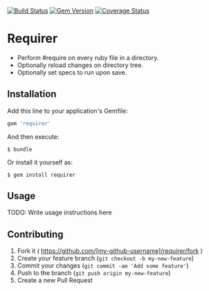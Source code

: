[![Build Status](https://api.travis-ci.org/brianmd/requirer.png?branch=master)](https://travis-ci.org/brianmd/requirer)  [![Gem Version](https://badge.fury.io/rb/requirer.png)](http://badge.fury.io/rb/requirer)  [![Coverage Status](https://coveralls.io/repos/brianmd/requirer/badge.png)](https://coveralls.io/r/brianmd/requirer)

# Requirer

- Perform #require on every ruby file in a directory.
- Optionally reload changes on directory tree.
- Optionally set specs to run upon save.

## Installation

Add this line to your application's Gemfile:

```ruby
gem 'requirer'
```

And then execute:

    $ bundle

Or install it yourself as:

    $ gem install requirer

## Usage

TODO: Write usage instructions here

## Contributing

1. Fork it ( https://github.com/[my-github-username]/requirer/fork )
2. Create your feature branch (`git checkout -b my-new-feature`)
3. Commit your changes (`git commit -am 'Add some feature'`)
4. Push to the branch (`git push origin my-new-feature`)
5. Create a new Pull Request
